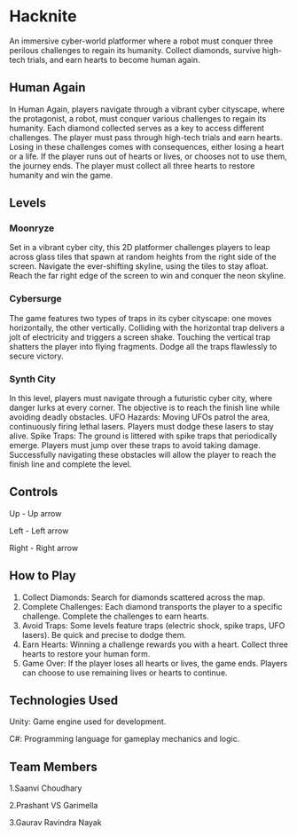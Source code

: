 # Hacknite
An immersive cyber-world platformer where a robot must conquer three perilous challenges to regain its humanity. Collect diamonds, survive high-tech trials, and earn hearts to become human again.
## Human Again
In Human Again, players navigate through a vibrant cyber cityscape, where the protagonist, a robot, must conquer various challenges to regain its humanity. Each diamond collected serves as a key to access different challenges. The player must pass through high-tech trials and earn hearts. Losing in these challenges comes with consequences, either losing a heart or a life. If the player runs out of hearts or lives, or chooses not to use them, the journey ends. The player must collect all three hearts to restore humanity and win the game.
## Levels
### Moonryze
Set in a vibrant cyber city, this 2D platformer challenges players to leap across glass tiles that spawn at random heights from the right side of the screen. Navigate the ever-shifting skyline, using the tiles to stay afloat. Reach the far right edge of the screen to win and conquer the neon skyline.
### Cybersurge
The game features two types of traps in its cyber cityscape: one moves horizontally, the other vertically. Colliding with the horizontal trap delivers a jolt of electricity and triggers a screen shake. Touching the vertical trap shatters the player into flying fragments. Dodge all the traps flawlessly to secure victory.
### Synth City 
In this level, players must navigate through a futuristic cyber city, where danger lurks at every corner. The objective is to reach the finish line while avoiding deadly obstacles.
UFO Hazards: Moving UFOs patrol the area, continuously firing lethal lasers. Players must dodge these lasers to stay alive.
Spike Traps: The ground is littered with spike traps that periodically emerge. Players must jump over these traps to avoid taking damage.
Successfully navigating these obstacles will allow the player to reach the finish line and complete the level.
## Controls
Up - Up arrow

Left - Left arrow

Right - Right arrow 
## How to Play
1. Collect Diamonds: Search for diamonds scattered across the map.
2. Complete Challenges: Each diamond transports the player to a specific challenge. Complete the challenges to earn hearts.
3. Avoid Traps: Some levels feature traps (electric shock, spike traps, UFO lasers). Be quick and precise to dodge them.
4. Earn Hearts: Winning a challenge rewards you with a heart. Collect three hearts to restore your human form.
5. Game Over: If the player loses all hearts or lives, the game ends. Players can choose to use remaining lives or hearts to continue.
## Technologies Used
Unity: Game engine used for development.

C#: Programming language for gameplay mechanics and logic.
## Team Members
1.Saanvi Choudhary

2.Prashant VS Garimella

3.Gaurav Ravindra Nayak  
   
